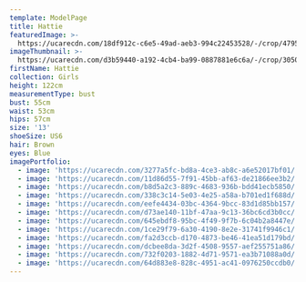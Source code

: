 ```yaml
---
template: ModelPage
title: Hattie
featuredImage: >-
  https://ucarecdn.com/18df912c-c6e5-49ad-aeb3-994c22453528/-/crop/4795x2190/0,0/-/preview/
imageThumbnail: >-
  https://ucarecdn.com/d3b59440-a192-4cb4-ba99-0887881e6c6a/-/crop/3050x4479/0,0/-/preview/
firstName: Hattie
collection: Girls
height: 122cm
measurementType: bust
bust: 55cm
waist: 53cm
hips: 57cm
size: '13'
shoeSize: US6
hair: Brown
eyes: Blue
imagePortfolio:
  - image: 'https://ucarecdn.com/3277a5fc-bd8a-4ce3-ab8c-a6e52017bf01/'
  - image: 'https://ucarecdn.com/11d86d55-7f91-45bb-af63-de21866ee3b2/'
  - image: 'https://ucarecdn.com/b8d5a2c3-889c-4683-936b-bdd41ecb5850/'
  - image: 'https://ucarecdn.com/338c3c14-5e03-4e25-a58a-b701ed1f688d/'
  - image: 'https://ucarecdn.com/eefe4434-03bc-4364-9bcc-83d1d85bb157/'
  - image: 'https://ucarecdn.com/d73ae140-11bf-47aa-9c13-36bc6cd3b0cc/'
  - image: 'https://ucarecdn.com/645ebdf8-95bc-4f49-9f7b-6c04b2a8447e/'
  - image: 'https://ucarecdn.com/1ce29f79-6a30-4190-8e2e-31741f9946c1/'
  - image: 'https://ucarecdn.com/fa2d3ccb-d170-4873-be46-41ea51d179bd/'
  - image: 'https://ucarecdn.com/dcbee8da-3d2f-4508-9557-aef255751a86/'
  - image: 'https://ucarecdn.com/732f0203-1882-4d71-9571-ea3b71088a0d/'
  - image: 'https://ucarecdn.com/64d883e8-828c-4951-ac41-0976250ccdb0/'
---
```



